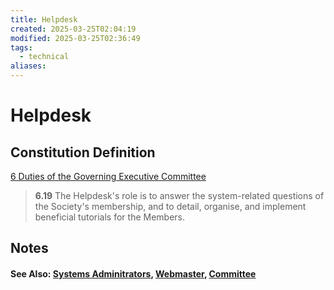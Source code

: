 ```yaml
---
title: Helpdesk
created: 2025-03-25T02:04:19
modified: 2025-03-25T02:36:49
tags:
  - technical
aliases: 
---
```


# Helpdesk

## Constitution Definition

[6 Duties of the Governing Executive Committee](../documents/Constitution.md#6%20Duties%20of%20the%20Governing%20Executive%20Committee)

>**6.19** The Helpdesk's role is to answer the system-related questions of the Society's membership, and to detail, organise, and implement beneficial tutorials for the Members.

## Notes

#### See Also: [Systems Adminitrators](../admin/admins.md), [Webmaster](webmaster/Webmaster.md), [Committee](Committee.md)
